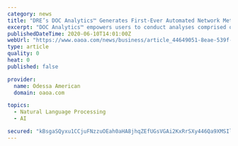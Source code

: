 ```yaml
---
category: news
title: "DRE’s DOC Analytics™ Generates First-Ever Automated Network Meta-Analysis with Natural Language Question AI-Powered Search Results"
excerpt: "DOC Analytics™ empowers users to conduct analyses comprised of real-time results from clinical trials, real-world evidence (RWE), published literature, and any custom imported data to yield insightful direct meta-analysis,"
publishedDateTime: 2020-06-10T14:01:00Z
webUrl: "https://www.oaoa.com/news/business/article_44649051-8eae-539f-82c9-c72ba7ebd595.html"
type: article
quality: 0
heat: 0
published: false

provider:
  name: Odessa American
  domain: oaoa.com

topics:
  - Natural Language Processing
  - AI

secured: "kBsgaSQyxu1CCjuFNzzuOEah0aHA8jhqZEfUGsVGAi2KxRrSXy446Qa9XMSIlgxPxaV6kvn0FPXraTQvcIxrP7EPfXxLtRJzBZkk9EGahGw76BnSVCnaouazIGPhG3+ldB8NQVQoJQQpighvY29wGjGBPWWZTz13VtKIZsgcEO1uhU4D7Cn+WDebtkrgDtuUpo+ronFfd6yKt+NxKM/A+HM77JACLIm/u6OrxnwTnC7bMI97Ng2BkZCHBitDsyVZFSN8eeSAgOOzm97vr04/u0eO8lLUOJGFaXcI6xekVySBcC+c+0WB83OSYwBnNwsM;/pXMfW2YxT+19YdUTcF7RA=="
---
```


